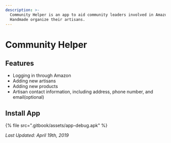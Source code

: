```yaml
---
description: >-
  Community Helper is an app to aid community leaders involved in Amazon
  Handmade organize their artisans.
---
```


# Community Helper

## Features

* Logging in through Amazon
* Adding new artisans
* Adding new products 
* Artisan contact information, including address, phone number, and email\(optional\)

## Install App

{% file src=".gitbook/assets/app-debug.apk" %}

_Last Updated: April 19th, 2019_

